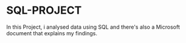 # SQL-PROJECT
In this Project, i analysed data using SQL and there's also a Microsoft document that explains my findings.

